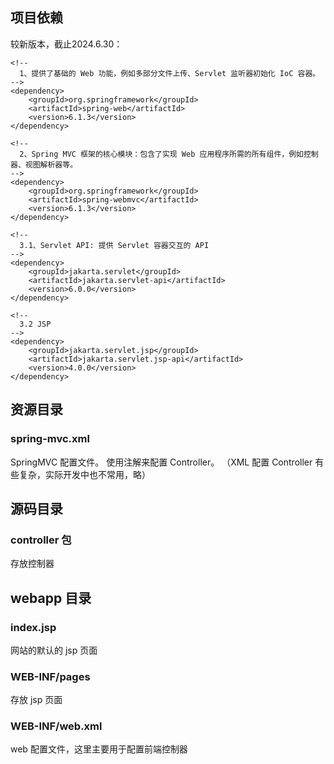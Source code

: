 ## 项目依赖

较新版本，截止2024.6.30：

```
<!--
  1、提供了基础的 Web 功能，例如多部分文件上传、Servlet 监听器初始化 IoC 容器。
-->
<dependency>
    <groupId>org.springframework</groupId>
    <artifactId>spring-web</artifactId>
    <version>6.1.3</version>
</dependency>

<!--
  2、Spring MVC 框架的核心模块：包含了实现 Web 应用程序所需的所有组件，例如控制器、视图解析器等。
-->
<dependency>
    <groupId>org.springframework</groupId>
    <artifactId>spring-webmvc</artifactId>
    <version>6.1.3</version>
</dependency>

<!--
  3.1、Servlet API: 提供 Servlet 容器交互的 API
-->
<dependency>
    <groupId>jakarta.servlet</groupId>
    <artifactId>jakarta.servlet-api</artifactId>
    <version>6.0.0</version>
</dependency>

<!--
  3.2 JSP
-->
<dependency>
    <groupId>jakarta.servlet.jsp</groupId>
    <artifactId>jakarta.servlet.jsp-api</artifactId>
    <version>4.0.0</version>
</dependency>
```

## 资源目录

### spring-mvc.xml
SpringMVC 配置文件。 
使用注解来配置 Controller。
（XML 配置 Controller 有些复杂，实际开发中也不常用，略）

## 源码目录
### controller 包
存放控制器

## webapp 目录

### index.jsp
网站的默认的 jsp 页面

### WEB-INF/pages
存放 jsp 页面

### WEB-INF/web.xml
web 配置文件，这里主要用于配置前端控制器

